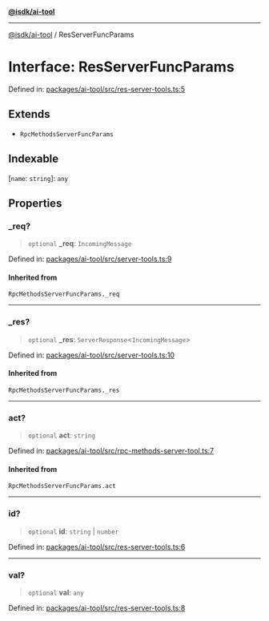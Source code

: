 [**@isdk/ai-tool**](../README.md)

***

[@isdk/ai-tool](../globals.md) / ResServerFuncParams

# Interface: ResServerFuncParams

Defined in: [packages/ai-tool/src/res-server-tools.ts:5](https://github.com/isdk/ai-tool.js/blob/760349925bceb5de6b4188926a13bfb3f0ce4ced/src/res-server-tools.ts#L5)

## Extends

- `RpcMethodsServerFuncParams`

## Indexable

\[`name`: `string`\]: `any`

## Properties

### \_req?

> `optional` **\_req**: `IncomingMessage`

Defined in: [packages/ai-tool/src/server-tools.ts:9](https://github.com/isdk/ai-tool.js/blob/760349925bceb5de6b4188926a13bfb3f0ce4ced/src/server-tools.ts#L9)

#### Inherited from

`RpcMethodsServerFuncParams._req`

***

### \_res?

> `optional` **\_res**: `ServerResponse`\<`IncomingMessage`\>

Defined in: [packages/ai-tool/src/server-tools.ts:10](https://github.com/isdk/ai-tool.js/blob/760349925bceb5de6b4188926a13bfb3f0ce4ced/src/server-tools.ts#L10)

#### Inherited from

`RpcMethodsServerFuncParams._res`

***

### act?

> `optional` **act**: `string`

Defined in: [packages/ai-tool/src/rpc-methods-server-tool.ts:7](https://github.com/isdk/ai-tool.js/blob/760349925bceb5de6b4188926a13bfb3f0ce4ced/src/rpc-methods-server-tool.ts#L7)

#### Inherited from

`RpcMethodsServerFuncParams.act`

***

### id?

> `optional` **id**: `string` \| `number`

Defined in: [packages/ai-tool/src/res-server-tools.ts:6](https://github.com/isdk/ai-tool.js/blob/760349925bceb5de6b4188926a13bfb3f0ce4ced/src/res-server-tools.ts#L6)

***

### val?

> `optional` **val**: `any`

Defined in: [packages/ai-tool/src/res-server-tools.ts:8](https://github.com/isdk/ai-tool.js/blob/760349925bceb5de6b4188926a13bfb3f0ce4ced/src/res-server-tools.ts#L8)
